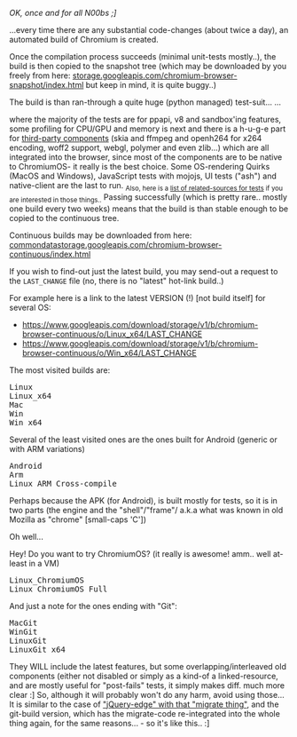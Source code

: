 <em>OK, once and for all N00bs ;]</em>

...every time there are any substantial code-changes (about twice a day), 
an automated build of Chromium is created.

Once the compilation process succeeds (minimal unit-tests mostly..),
the build is then copied to the snapshot tree (which may be downloaded by you freely from here: <a href="https://storage.googleapis.com/chromium-browser-snapshot/index.html" target="_blank">storage.googleapis.com/chromium-browser-snapshot/index.html</a> but keep in mind, it is quite buggy..)

The build is than ran-through a quite huge (python managed) test-suit...
...
<!--more-->

where the majority of the tests are for ppapi, v8 and sandbox'ing features, some profiling for CPU/GPU and memory is next and there is a h-u-g-e part for <a href="https://cs.chromium.org/chromium/src/third_party/?q=tests" target="_blank">third-party components</a> (skia and ffmpeg and openh264 for x264 encoding, woff2 support, webgl, polymer and even zlib...) which are all integrated into the browser, since most of the components are to be native to ChromiumOS- it really is the best choice. Some OS-rendering Quirks (MacOS and Windows), JavaScript tests with mojojs, UI tests ("ash") and native-client are the last to run. <sub>Also, here is a <a href="https://cs.chromium.org/search/?q=tests&p=2&m=100&det=none&type=cs" target="_blank">list of related-sources for tests</a> if you are interested in those things..</sub>
Passing successfully (which is pretty rare.. mostly one build every two weeks) means that the build is than stable enough to be copied to the continuous tree.

Continuous builds may be downloaded from here: <a href="https://commondatastorage.googleapis.com/chromium-browser-continuous/index.html?prefix=Linux_x64/" target="_blank">commondatastorage.googleapis.com/chromium-browser-continuous/index.html</a>

If you wish to find-out just the latest build,
you may send-out a request to the <code>LAST_CHANGE</code> file (no, there is no "latest" hot-link build..)

For example here is a link to the latest VERSION (!) [not build itself] for several OS:

- https://www.googleapis.com/download/storage/v1/b/chromium-browser-continuous/o/Linux_x64/LAST_CHANGE
- https://www.googleapis.com/download/storage/v1/b/chromium-browser-continuous/o/Win_x64/LAST_CHANGE

The most visited builds are:
<pre>
Linux
Linux_x64
Mac
Win
Win_x64
</pre>

Several of the least visited ones are the ones built for Android (generic or with ARM variations)
<pre>
Android
Arm
Linux_ARM_Cross-compile
</pre>

Perhaps because the APK (for Android),
is built mostly for tests, so it is in two parts (the engine and the "shell"/"frame"/ a.k.a what was known in old Mozilla as "chrome" [small-caps 'C'])

Oh well...

Hey!
Do you want to try ChromiumOS? (it really is awesome! amm.. well at-least in a VM)
<pre>
Linux_ChromiumOS
Linux_ChromiumOS_Full
</pre>

And just a note for the ones ending with "Git":
<pre>
MacGit
WinGit
LinuxGit
LinuxGit_x64
</pre>
They WILL include the latest features,
but some overlapping/interleaved old components
(either not disabled or simply as a kind-of a linked-resource,
and are mostly useful for "post-fails" tests, it simply makes diff.
much more clear :]
So, although it will probably won't do any harm,
avoid using those...
It is similar to the case of <a href="https://code.jquery.com/jquery/" target="_blank">"jQuery-edge" with that "migrate thing"</a>, and the git-build version, which has the migrate-code re-integrated into the whole thing again, for the same reasons... - so it's like this.. :]

